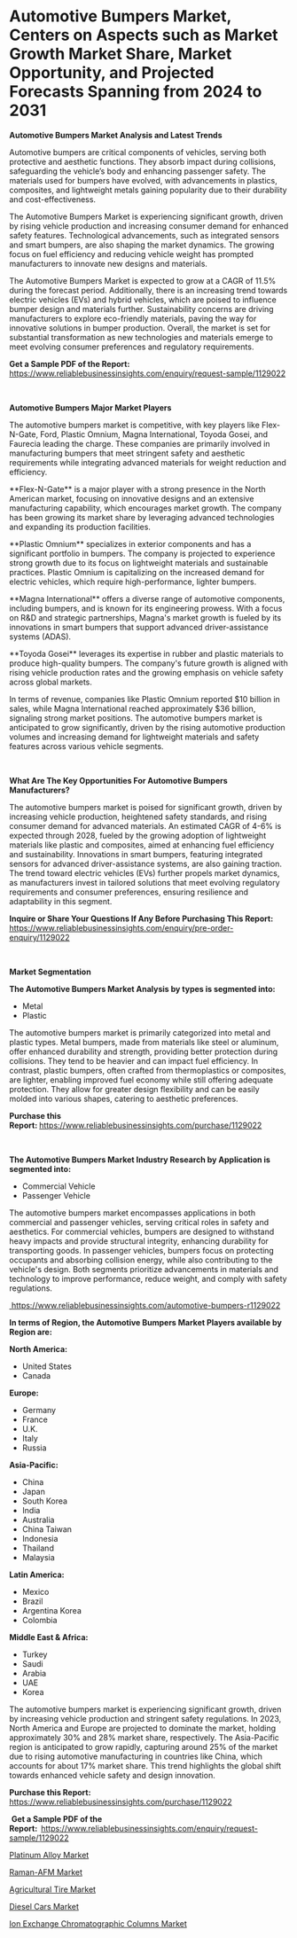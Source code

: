 <p><h1>Automotive Bumpers Market, Centers on Aspects such as Market Growth Market Share, Market Opportunity, and Projected Forecasts Spanning from 2024 to 2031</h1></p><p><strong>Automotive Bumpers Market Analysis and Latest Trends</strong></p>
<p><p>Automotive bumpers are critical components of vehicles, serving both protective and aesthetic functions. They absorb impact during collisions, safeguarding the vehicle’s body and enhancing passenger safety. The materials used for bumpers have evolved, with advancements in plastics, composites, and lightweight metals gaining popularity due to their durability and cost-effectiveness. </p><p>The Automotive Bumpers Market is experiencing significant growth, driven by rising vehicle production and increasing consumer demand for enhanced safety features. Technological advancements, such as integrated sensors and smart bumpers, are also shaping the market dynamics. The growing focus on fuel efficiency and reducing vehicle weight has prompted manufacturers to innovate new designs and materials.</p><p>The Automotive Bumpers Market is expected to grow at a CAGR of 11.5% during the forecast period. Additionally, there is an increasing trend towards electric vehicles (EVs) and hybrid vehicles, which are poised to influence bumper design and materials further. Sustainability concerns are driving manufacturers to explore eco-friendly materials, paving the way for innovative solutions in bumper production. Overall, the market is set for substantial transformation as new technologies and materials emerge to meet evolving consumer preferences and regulatory requirements.</p></p>
<p><strong>Get a Sample PDF of the Report:&nbsp;</strong> <a href="https://www.reliablebusinessinsights.com/enquiry/request-sample/1129022?utm_campaign=904&utm_medium=2&utm_source=Github&utm_content=ia&utm_term=01112024&utm_id=automotive-bumpers">https://www.reliablebusinessinsights.com/enquiry/request-sample/1129022</a></p>
<p>&nbsp;</p>
<p><strong>Automotive Bumpers Major Market Players</strong></p>
<p><p>The automotive bumpers market is competitive, with key players like Flex-N-Gate, Ford, Plastic Omnium, Magna International, Toyoda Gosei, and Faurecia leading the charge. These companies are primarily involved in manufacturing bumpers that meet stringent safety and aesthetic requirements while integrating advanced materials for weight reduction and efficiency.</p><p>**Flex-N-Gate** is a major player with a strong presence in the North American market, focusing on innovative designs and an extensive manufacturing capability, which encourages market growth. The company has been growing its market share by leveraging advanced technologies and expanding its production facilities.</p><p>**Plastic Omnium** specializes in exterior components and has a significant portfolio in bumpers. The company is projected to experience strong growth due to its focus on lightweight materials and sustainable practices. Plastic Omnium is capitalizing on the increased demand for electric vehicles, which require high-performance, lighter bumpers.</p><p>**Magna International** offers a diverse range of automotive components, including bumpers, and is known for its engineering prowess. With a focus on R&D and strategic partnerships, Magna's market growth is fueled by its innovations in smart bumpers that support advanced driver-assistance systems (ADAS).</p><p>**Toyoda Gosei** leverages its expertise in rubber and plastic materials to produce high-quality bumpers. The company's future growth is aligned with rising vehicle production rates and the growing emphasis on vehicle safety across global markets.</p><p>In terms of revenue, companies like Plastic Omnium reported $10 billion in sales, while Magna International reached approximately $36 billion, signaling strong market positions. The automotive bumpers market is anticipated to grow significantly, driven by the rising automotive production volumes and increasing demand for lightweight materials and safety features across various vehicle segments.</p></p>
<p>&nbsp;</p>
<p><strong>What Are The Key Opportunities For Automotive Bumpers Manufacturers?</strong></p>
<p><p>The automotive bumpers market is poised for significant growth, driven by increasing vehicle production, heightened safety standards, and rising consumer demand for advanced materials. An estimated CAGR of 4-6% is expected through 2028, fueled by the growing adoption of lightweight materials like plastic and composites, aimed at enhancing fuel efficiency and sustainability. Innovations in smart bumpers, featuring integrated sensors for advanced driver-assistance systems, are also gaining traction. The trend toward electric vehicles (EVs) further propels market dynamics, as manufacturers invest in tailored solutions that meet evolving regulatory requirements and consumer preferences, ensuring resilience and adaptability in this segment.</p></p>
<p><strong>Inquire or Share Your Questions If Any Before Purchasing This Report:</strong> <a href="https://www.reliablebusinessinsights.com/enquiry/pre-order-enquiry/1129022?utm_campaign=904&utm_medium=2&utm_source=Github&utm_content=ia&utm_term=01112024&utm_id=automotive-bumpers">https://www.reliablebusinessinsights.com/enquiry/pre-order-enquiry/1129022</a></p>
<p>&nbsp;</p>
<p><strong>Market Segmentation</strong></p>
<p><strong>The Automotive Bumpers Market Analysis by types is segmented into:</strong></p>
<p><ul><li>Metal</li><li>Plastic</li></ul></p>
<p><p>The automotive bumpers market is primarily categorized into metal and plastic types. Metal bumpers, made from materials like steel or aluminum, offer enhanced durability and strength, providing better protection during collisions. They tend to be heavier and can impact fuel efficiency. In contrast, plastic bumpers, often crafted from thermoplastics or composites, are lighter, enabling improved fuel economy while still offering adequate protection. They allow for greater design flexibility and can be easily molded into various shapes, catering to aesthetic preferences.</p></p>
<p><strong>Purchase this Report:&nbsp;</strong><a href="https://www.reliablebusinessinsights.com/purchase/1129022?utm_campaign=904&utm_medium=2&utm_source=Github&utm_content=ia&utm_term=01112024&utm_id=automotive-bumpers">https://www.reliablebusinessinsights.com/purchase/1129022</a></p>
<p>&nbsp;</p>
<p><strong>The Automotive Bumpers Market Industry Research by Application is segmented into:</strong></p>
<p><ul><li>Commercial Vehicle</li><li>Passenger Vehicle</li></ul></p>
<p><p>The automotive bumpers market encompasses applications in both commercial and passenger vehicles, serving critical roles in safety and aesthetics. For commercial vehicles, bumpers are designed to withstand heavy impacts and provide structural integrity, enhancing durability for transporting goods. In passenger vehicles, bumpers focus on protecting occupants and absorbing collision energy, while also contributing to the vehicle's design. Both segments prioritize advancements in materials and technology to improve performance, reduce weight, and comply with safety regulations.</p></p>
<p><a href="https://www.reliablebusinessinsights.com/automotive-bumpers-r1129022?utm_campaign=904&utm_medium=2&utm_source=Github&utm_content=ia&utm_term=01112024&utm_id=automotive-bumpers">&nbsp;https://www.reliablebusinessinsights.com/automotive-bumpers-r1129022</a></p>
<p><strong>In terms of Region, the Automotive Bumpers Market Players available by Region are:</strong></p>
<p>
    <p> <strong> North America: </strong>
        <ul>
            <li>United States</li>
            <li>Canada</li>
        </ul>
        </p> 
    <p> <strong> Europe: </strong>
        <ul>
            <li>Germany</li>
            <li>France</li>
            <li>U.K.</li>
            <li>Italy</li>
            <li>Russia</li>
        </ul>
        </p> 
    <p> <strong> Asia-Pacific: </strong>
        <ul>
            <li>China</li>
            <li>Japan</li>
            <li>South Korea</li>
            <li>India</li>
            <li>Australia</li>
            <li>China Taiwan</li>
            <li>Indonesia</li>
            <li>Thailand</li>
            <li>Malaysia</li>
        </ul>
        </p> 
    <p> <strong> Latin America: </strong>
        <ul>
            <li>Mexico</li>
            <li>Brazil</li>
            <li>Argentina Korea</li>
            <li>Colombia</li>
        </ul>
        </p> 
    <p> <strong> Middle East & Africa: </strong>
        <ul>
            <li>Turkey</li>
            <li>Saudi</li>
            <li>Arabia</li>
            <li>UAE</li>
            <li>Korea</li>
        </ul>
    </p>
    </p>
<p><p>The automotive bumpers market is experiencing significant growth, driven by increasing vehicle production and stringent safety regulations. In 2023, North America and Europe are projected to dominate the market, holding approximately 30% and 28% market share, respectively. The Asia-Pacific region is anticipated to grow rapidly, capturing around 25% of the market due to rising automotive manufacturing in countries like China, which accounts for about 17% market share. This trend highlights the global shift towards enhanced vehicle safety and design innovation.</p></p>
<p><strong>Purchase this Report: </strong><a href="https://www.reliablebusinessinsights.com/purchase/1129022?utm_campaign=904&utm_medium=2&utm_source=Github&utm_content=ia&utm_term=01112024&utm_id=automotive-bumpers">https://www.reliablebusinessinsights.com/purchase/1129022</a></p>
<p>&nbsp;<strong>Get a Sample PDF of the Report:&nbsp;&nbsp;</strong><a href="https://www.reliablebusinessinsights.com/enquiry/request-sample/1129022?utm_campaign=904&utm_medium=2&utm_source=Github&utm_content=ia&utm_term=01112024&utm_id=automotive-bumpers">https://www.reliablebusinessinsights.com/enquiry/request-sample/1129022</a></p>
<p><strong></strong></p>
<p><p><a href="https://www.linkedin.com/pulse/platinum-alloy-market-overview-global-trends-future-prospects-36koe?utm_campaign=904&utm_medium=2&utm_source=Github&utm_content=ia&utm_term=01112024&utm_id=automotive-bumpers">Platinum Alloy Market</a></p><p><a href="https://issuu.com/reportprime-2/docs/raman-afm-market-size-2030.pptx_f95f90426e4fe0?utm_campaign=904&utm_medium=2&utm_source=Github&utm_content=ia&utm_term=01112024&utm_id=automotive-bumpers">Raman-AFM Market</a></p><p><a href="https://github.com/kathlinesadup/Market-Research-Report-List-1/blob/main/agricultural-tire-market.md?utm_campaign=904&utm_medium=2&utm_source=Github&utm_content=ia&utm_term=01112024&utm_id=automotive-bumpers">Agricultural Tire Market</a></p><p><a href="https://github.com/cydskenna/Market-Research-Report-List-1/blob/main/diesel-cars-market.md?utm_campaign=904&utm_medium=2&utm_source=Github&utm_content=ia&utm_term=01112024&utm_id=automotive-bumpers">Diesel Cars Market</a></p><p><a href="https://issuu.com/reportprime-2/docs/ion-exchange-chromatographic-column_da590d677da0d0?utm_campaign=904&utm_medium=2&utm_source=Github&utm_content=ia&utm_term=01112024&utm_id=automotive-bumpers">Ion Exchange Chromatographic Columns Market</a></p></p>